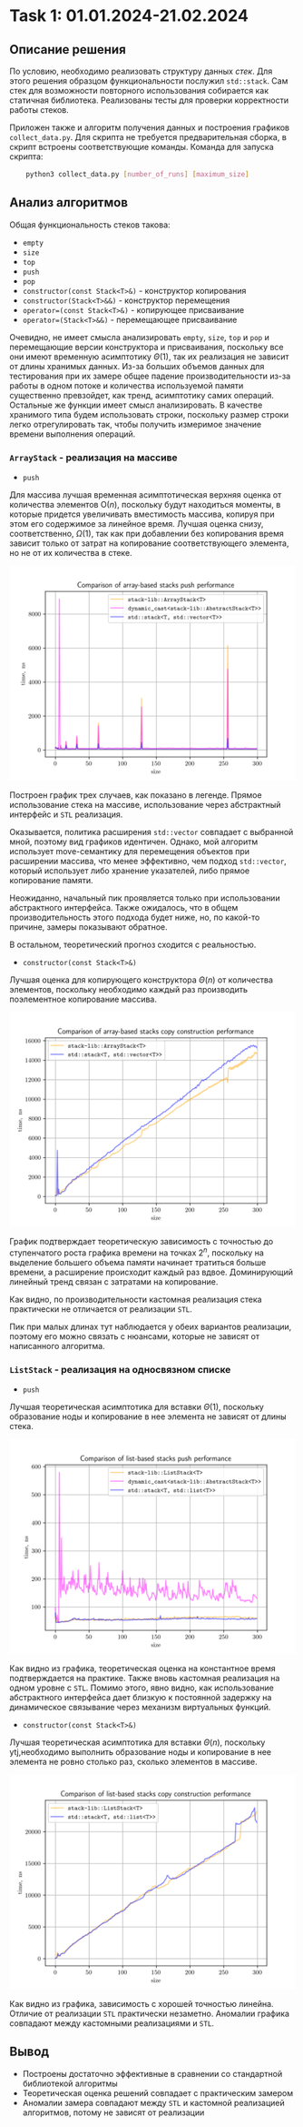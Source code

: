 # Task 1: 01.01.2024-21.02.2024

## Описание решения

По условию, необходимо реализовать структуру данных _стек_. Для этого решения образцом функциональности послужил `std::stack`. Сам стек для возможности повторного использования собирается как статичная библиотека. Реализованы тесты для проверки корректности работы стеков.

Приложен также и алгоритм получения данных и построения графиков `collect_data.py`. Для скрипта не требуется предварительная сборка, в скрипт встроены соответствующие команды. Команда для запуска скрипта:

```bash
    python3 collect_data.py [number_of_runs] [maximum_size]
```

## Анализ алгоритмов

Общая функциональность стеков такова:

- `empty`
- `size`
- `top`
- `push`
- `pop`
- `constructor(const Stack<T>&)` - конструктор копирования
- `constructor(Stack<T>&&)` - конструктор перемещения
- `operator=(const Stack<T>&)` - копирующее присваивание
- `operator=(Stack<T>&&)` - перемещающее присваивание

Очевидно, не имеет смысла анализировать `empty`, `size`, `top` и `pop` и перемещающие версии конструктора и присваивания, поскольку все они имеют временную асимптотику $\Theta(1)$, так их реализация не зависит от длины хранимых данных. Из-за больших объемов данных для тестирования при их замере общее падение производительности из-за работы в одном потоке и количества используемой памяти существенно превзойдет, как тренд, асимптотику самих операций. Остальные же функции имеет смысл анализировать. В качестве хранимого типа будем использовать строки, поскольку размер строки легко отрегулировать так, чтобы получить измеримое значение времени выполнения операций.

### `ArrayStack` - реализация на массиве

- `push`

Для массива лучшая временная асимптотическая верхняя оценка от количества элементов $\mathrm{O}(n)$, поскольку будут находиться моменты, в которые придется увеличивать вместимость массива, копируя при этом его содержимое за линейное время. Лучшая оценка снизу, соответственно, $\Omega(1)$, так как при добавлении без копирования время зависит только от затрат на копирование соответствующего элемента, но не от их количества в стеке.

<p align="center">
  <img src="data/array_push_cmp.png" alt="Array push comparison">
</p>

Построен график трех случаев, как показано в легенде. Прямое использование стека на массиве, использование через абстрактный интерфейс и `STL` реализация.

Оказывается, политика расширения `std::vector` совпадает с выбранной мной, поэтому вид графиков идентичен. Однако, мой алгоритм использует move-семантику для перемещения объектов при расширении массива, что менее эффективно, чем подход `std::vector`, который использует либо хранение указателей, либо прямое копирование памяти.

Неожиданно, начальный пик проявляется только при использовании абстрактного интерфейса. Также ожидалось, что в общем производительность этого подхода будет ниже, но, по какой-то причине, замеры показывают обратное.

В остальном, теоретический прогноз сходится с реальностью.


- `constructor(const Stack<T>&)`

Лучшая оценка для копирующего конструктора $\Theta(n)$ от количества элементов, поскольку необходимо каждый раз производить поэлементное копирование массива.

<p align="center">
  <img src="data/array_copy_constructor_cmp.png" alt="Array copy constructor comparison">
</p>

График подтверждает теоретическую зависимость с точностью до ступенчатого роста графика времени на точках $2^n$, поскольку на выделение большего объема памяти начинает тратиться больше времени, а расширение происходит каждый раз вдвое. Доминирующий линейный тренд связан с затратами на копирование.

Как видно, по производительности кастомная реализация стека практически не отличается от реализации `STL`.

Пик при малых длинах тут наблюдается у обеих вариантов реализации, поэтому его можно связать с нюансами, которые не зависят от написанного алгоритма.

### `ListStack` - реализация на односвязном списке

- `push`

Лучшая теоретическая асимптотика для вставки $\Theta(1)$, поскольку образование ноды и копирование в нее элемента не зависят от длины стека.

<p align="center">
  <img src="data/list_push_cmp.png">
</p>

Как видно из графика, теоретическая оценка на константное время подтверждается на практике. Также вновь кастомная реализация на одном уровне с `STL`. Помимо этого, явно видно, как использование абстрактного интерфейса дает близкую к постоянной задержку на динамическое связывание через механизм виртуальных функций.

- `constructor(const Stack<T>&)`

Лучшая теоретическая асимптотика для вставки $\Theta(n)$, поскольку ytj,необходимо выполнить образование ноды и копирование в нее элемента не ровно столько раз, сколько элементов в массиве.

<p align="center">
  <img src="data/list_copy_constructor_cmp.png">
</p>

Как видно из графика, зависимость с хорошей точностью линейна. Отличие от реализации `STL` практически незаметно. Аномалии графика совпадают между кастомными реализациями и `STL`.

## Вывод
- Построены достаточно эффективные в сравнении со стандартной библиотекой алгоритмы
- Теоретическая оценка решений совпадает с практическим замером
- Аномалии замера совпадают между `STL` и кастомной реализацией алгоритмов, потому не зависят от реализации